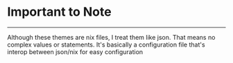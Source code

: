 # Important to Note
---

Although these themes are nix files, I treat them like json.  That means no complex values or statements.  It's basically a configuration file that's interop between json/nix for easy configuration
